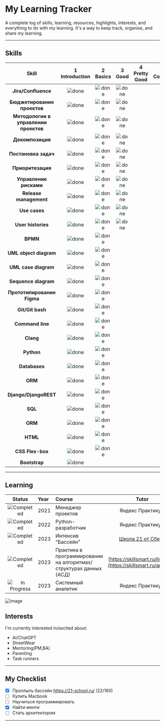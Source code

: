 # My Learning Tracker

A complete log of skills, learning, resources, highlights, interests, and everything to do with my learning. It's a way to keep track, organise, and share my learning.

----

## Skills

[done]: https://user-images.githubusercontent.com/29199184/32275438-8385f5c0-bf0b-11e7-9406-42265f71e2bd.png "Done"

|               Skill              | 1<br>Introduction | 2<br>Basics   | 3<br>Good     | 4<br>Pretty Good | 5<br>Confident | 6<br>Awesome    |
|:--------------------------------:|:-----------------:|:-------------:|:-------------:|:----------------:|:--------------:|:---------------:|
|**Jira/Confluence**                         | ![done][done]     | ![done][done] | ![done][done] |                 |                 |                 |
|**Бюджетирование проектов**                          | ![done][done]     | ![done][done] | ![done][done] |                 |                 |                 |
|**Методологии в управлении проектов**                         | ![done][done]     | ![done][done] | ![done][done] |                 |                 |                 |
|**Декомпозиция**                          | ![done][done]     | ![done][done] | ![done][done] |                 |                 |                 |
|**Постановка задач**                    | ![done][done]     | ![done][done] | ![done][done] |                  |                |                 |
|**Приоритезация**                           | ![done][done]     | ![done][done] | ![done][done]     |                  |                |                 |
|**Управление рисками**              | ![done][done]     | ![done][done] | ![done][done] |                |                |                 |
|**Release management**              | ![done][done]     | ![done][done] | ![done][done] |                |                |                 |
|**Use cases**              | ![done][done]     | ![done][done] | ![done][done] |                |                |                 |
|**User histories**              | ![done][done]     | ![done][done] | ![done][done] |                |                |                 |
|**BPMN**             | ![done][done]     | ![done][done] |                |                |                |                 |
|**UML object diagram**             | ![done][done]     | ![done][done] |                |                |                |                 |
|**UML case diagram**             | ![done][done]     | ![done][done] |                |                |                |                 |
|**Sequence diagram**             | ![done][done]     | ![done][done] |                |                |                |                 |
|**Прототипирование Figma**             | ![done][done]     | ![done][done] |                |                |                |                 |
|**Git/Git bash**                  | ![done][done]     | ![done][done] |                  |                  |                |                 |
|**Command line**                  | ![done][done]     | ![done][done] |                  |                  |                |                 |
|**Clang**                  | ![done][done]     | ![done][done] |                  |                  |                |                 |
|**Python**                  | ![done][done]     | ![done][done] |                  |                  |                |                 |
|**Databases**                  | ![done][done]     | ![done][done] |                  |                  |                |                 |
|**ORM**                  | ![done][done]     | ![done][done] |                  |                  |                |                 |
|**Django/DjangoREST**                  | ![done][done]     | ![done][done] |                  |                  |                |                 |
|**SQL**                  | ![done][done]     | ![done][done] |                  |                  |                |                 |
|**ORM**                  | ![done][done]     | ![done][done] |                  |                  |                |                 |
|**HTML**             | ![done][done]     | ![done][done] |                |                |                |                 |
|**CSS Flex-box**           | ![done][done]     | ![done][done] |                |                |                |                 |
|**Bootstrap**                     | ![done][done]     |                  |                  |                  |                |                 |
----

## Learning

[//]: # (Status images)

[Completed]: https://user-images.githubusercontent.com/29199184/32275438-8385f5c0-bf0b-11e7-9406-42265f71e2bd.png "Completed"
[In Progress]: https://user-images.githubusercontent.com/29199184/34462881-7305ddac-ee4d-11e7-9b57-589424820da4.png "In Progress"
[Soon]: https://user-images.githubusercontent.com/29199184/34462916-d5c37bd4-ee4d-11e7-9f4a-d57f2243281b.png "Soon"

|            Status           |   Year   | Course                                                          |                Tutor                        |
|:---------------------------:|:---------|:----------------------------------------------------------------|:-------------------------------------------:|
| ![Completed][Completed]     | 2021 | Менеджер проектов                               | Яндекс Практикум               |
| ![Completed][Completed]     | 2022 | Python-разработчик                               | Яндекс Практикум               |
| ![Completed][Completed]     | 2023 | Интенсив "Бассейн"                               | [Школа 21 от Сбера](https://21-school.ru/)               |
| ![Completed][Completed]     | 2023 | Практика в программировании на алгоритмах/структурах данных (АСД)                               | [https://skillsmart.ru/list.html](https://skillsmart.ru/ama/ky/)               |
| ![In Progress][In Progress]               | 2023 | Системный аналитик                         | Яндекс Практикум                        |

![image](https://github.com/zlightho/portfolio/assets/55391467/c8f949d2-6496-4da7-9d52-0d00f9039a22)

## Interests

I'm currently interested in/excited about:

+ AI/ChatGPT
+ StreetWear
+ Mentoring(PM,BA)
+ Parenting
+ Task runners

----

## My Checklist
* [x] Проплыть бассейн https://21-school.ru/ (22/160)
* [ ] Купить Macbook
* [ ] Научиться программировать
* [x] Найти менти
* [ ] Стать архитектором
----
